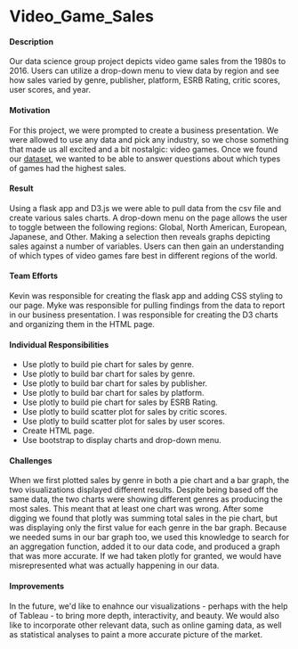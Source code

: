 # Video_Game_Sales

#### Description
Our data science group project depicts video game sales from the 1980s to 2016. Users can utilize a drop-down menu to view data by region and see how sales varied by genre, publisher, platform, ESRB Rating, critic scores, user scores, and year.

#### Motivation
For this project, we were prompted to create a business presentation. We were allowed to use any data and pick any industry, so we chose something that made us all excited and a bit nostalgic: video games. Once we found our [dataset](https://www.kaggle.com/rush4ratio/video-game-sales-with-ratings), we wanted to be able to answer questions about which types of games had the highest sales.

#### Result
Using a flask app and D3.js we were able to pull data from the csv file and create various sales charts. A drop-down menu on the page allows the user to toggle between the following regions: Global, North American, European, Japanese, and Other. Making a selection then reveals graphs depicting sales against a number of variables. Users can then gain an understanding of which types of video games fare best in different regions of the world.

#### Team Efforts
Kevin was responsible for creating the flask app and adding CSS styling to our page. Myke was responsible for pulling findings from the data to report in our business presentation. I was responsible for creating the D3 charts and organizing them in the HTML page. 

#### Individual Responsibilities
* Use plotly to build pie chart for sales by genre.
* Use plotly to build bar chart for sales by genre.
* Use plotly to build bar chart for sales by publisher.
* Use plotly to build bar chart for sales by platform.
* Use plotly to build pie chart for sales by ESRB Rating.
* Use plotly to build scatter plot for sales by critic scores.
* Use plotly to build scatter plot for sales by user scores.
* Create HTML page. 
* Use bootstrap to display charts and drop-down menu.

#### Challenges
When we first plotted sales by genre in both a pie chart and a bar graph, the two visualizations displayed different results. Despite being based off the same data, the two charts were showing different genres as producing the most sales. This meant that at least one chart was wrong. After some digging we found that plotly was summing total sales in the pie chart, but was displaying only the first value for each genre in the bar graph. Because we needed sums in our bar graph too, we used this knowledge to search for an aggregation function, added it to our data code, and produced a graph that was more accurate. If we had taken plotly for granted, we would have misrepresented what was actually happening in our data.

#### Improvements
In the future, we'd like to enahnce our visualizations - perhaps with the help of Tableau - to bring more depth, interactivity, and beauty. We would also like to incorporate other relevant data, such as online gaming data, as well as statistical analyses to paint a more accurate picture of the market.


